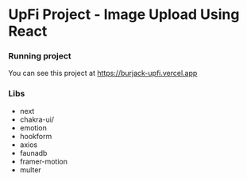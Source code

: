 # UpFi Project - Image Upload Using React

### Running project
You can see this project at https://burjack-upfi.vercel.app

### Libs
- next
- chakra-ui/
- emotion
- hookform
- axios
- faunadb
- framer-motion
- multer